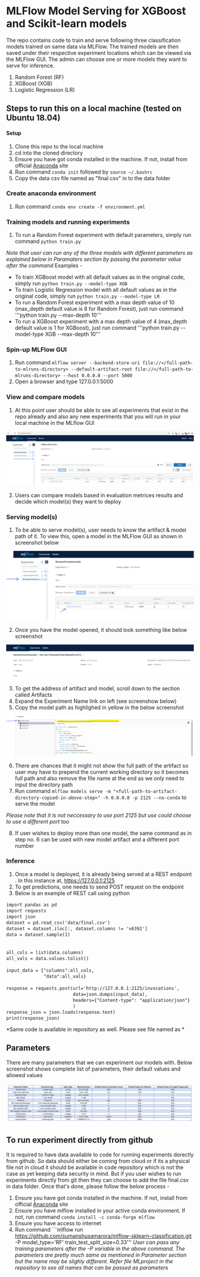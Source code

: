 # MLFlow Model Serving for XGBoost and Scikit-learn models
The repo contains code to train and serve following three classification models trained on same data via MLFlow. The trained models are then saved under their respective experiment locations which can be viewed via the MLFlow GUI. The admin can choose one or more models they want to serve for inference.

1) Random Forest (RF)
2) XGBoost (XGB)
3) Logistic Regression (LR)


## Steps to run this on a local machine (tested on Ubuntu 18.04)

#### Setup
1) Clone this repo to the local machine
2) cd into the cloned directory
3) Ensure you have got conda installed in the machine. If not, install from official [Anaconda](https://docs.anaconda.com/anaconda/install/) site
4) Run command ```conda init``` followed by ```source ~/.bashrc```
5) Copy the data csv file named as "final.csv" in to the data folder


### Create anaconda environment
1) Run command ```conda env create -f environment.yml```


### Training models and running experiments
1) To run a Random Forest experiment with default parameters, simply run command ```python train.py```

*Note that user can run any of the three models with different parameters as explained below in Paramaters section by passing the parameter value after the command*
Examples - 
* To train XGBoost model with all default values as in the original code, simply run ```python train.py --model-type XGB```
* To train Logistic Regression model with all default values as in the original code, simply run ```python train.py --model-type LR```
* To run a Random Forest experiment with a max depth value of 10 (max_depth default value is 8 for Random Forest), just run command '''python train.py --max-depth 10'''
* To run a XGBoost experiment with a max depth value of 4 (max_depth default value is 1 for XGBoost), just run command '''python train.py --model-type XGB --max-depth 10'''


### Spin-up MLFlow GUI
1) Run command ```mlflow server --backend-store-uri file://</full-path-to-mlruns-directory> --default-artifact-root file://</full-path-to-mlruns-directory> --host 0.0.0.0 --port 5000```
2) Open a browser and type 127.0.0.1:5000


### View and compare models
1) At this point user should be able to see all experiments that exist in the repo already and also any new experiments that you will run in your local machine in the MLflow GUI

![alt text](images/MLFLOW-Server.PNG)

2) Users can compare models based in evaluation metrices results and decide which model(s) they want to deploy


### Serving model(s)
1) To be able to serve model(s), user needs to know the artifact & model path of it. To view this, open a model in the MLFlow GUI as shown in screenshot below

![alt text](images/open-model.PNG)

2) Once you have the model opened, it should look something like below screenshot

![alt text](images/model_opened.PNG)

3) To get the address of artifact and model, scroll down to the section called Artifacts
4) Expand the Experiment Name link on left (see screenshow below)
5) Copy the model path as highlighed in yellow in the below screenshot

![alt text](images/model-path.PNG)

6) There are chances that it might not show the full path of the artifact so user may have to prepend the current working directory so it becomes full path and also remove the file name at the end as we only need to input the directory path
7) Run command ```mlflow models serve -m "<full-path-to-artifact-directory-copied-in-above-step>" -h 0.0.0.0 -p 2125 --no-conda``` to serve the model

*Please note that it is not neccessary to use port 2125 but use could choose to use a different port too*

8) If user wishes to deploy more than one model, the same command as in step no. 6 can be used with new model artifact and a different port number


### Inference
1) Once a model is deployed, it is already being served at a REST endpoint . In this instance at, https://127.0.0.1:2125
2) To get predictions, one needs to send POST request on the endpoint
3) Below is an example of REST call using python

```
import pandas as pd
import requests
import json
dataset = pd.read_csv('data/final.csv')
dataset = dataset.iloc[:, dataset.columns != 'v6392']
data = dataset.sample(1)


all_cols = list(data.columns)
all_vals = data.values.tolist()

input_data = {"columns":all_cols,
              "data":all_vals}

response = requests.post(url='http://127.0.0.1:2125/invocations',
                         data=json.dumps(input_data),
                         headers={"Content-type": "application/json"}
                         )
response_json = json.loads(response.text)
print(response_json)
```

*Same code is available in repository as well. Please see file named as *


## Parameters
There are many parameters that we can experiment our models with. Below screenshot shows complete list of parameters, their default values and allowed values

![alt text](images/param-table.PNG)

## To run experiment directly from github
It is required to have data available to code for running experiments dorectly from github. So data should either be coming from cloud or if its a physical file not in cloud it should be available in code repository which is not the case as yet keeping data security in mind. But if you user wishes to run experiments directly from git then they can choose to add the file final.csv in data folder. Once that's done, please follow the below process -

1) Ensure you have got conda installed in the machine. If not, install from official [Anaconda](https://docs.anaconda.com/anaconda/install/) site
2) Ensure you have mlflow installed in your active conda environment. If not, run command ```conda install -c conda-forge mlflow```
3) Ensure you have access to internet
4) Run command ```mlflow run https://github.com/sumanshusamarora/mlflow-sklearn-classification.git -P model_type='RF' train_test_split_size=0.33'''
*User can pass any training parameters after the -P variable in the above command. The parameters are pretty much same as mentioned in Parameter section but the name may be slighly different. Refer file MLproject in the repository to see all names that can be passed as parameters*
